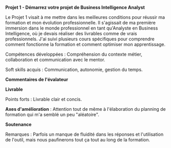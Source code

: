 **Projet 1 - Démarrez votre projet de Business Intelligence Analyst**

Le Projet 1 visait à me mettre dans les meilleures conditions pour réussir ma formation et mon évolution professionnelle. 
Il s'agissait de ma première immersion dans le monde professionnel en tant qu'Analyste en Business Intelligence, où je devais 
réaliser des livrables comme de vrais professionnels.
J'ai suivi plusieurs cours spécifiques pour comprendre comment fonctionne la formation et comment optimiser mon apprentissage.

Compétences développées : Compréhension du contexte métier, collaboration et communication avec le mentor.

Soft skills acquis : Communication, autonomie, gestion du temps.

**Commentaires de l'évalateur**

**Livrable**

Points forts : Livrable clair et concis.

**Axes d'amélioration** : Attention tout de même à l'élaboration du planning de formation qui m'a semblé un peu "aléatoire".

**Soutenance**

Remarques : Parfois un manque de fluidité dans les réponses et l'utilisation de l'outil, mais nous paufinerons tout ça tout au long de la formation.

